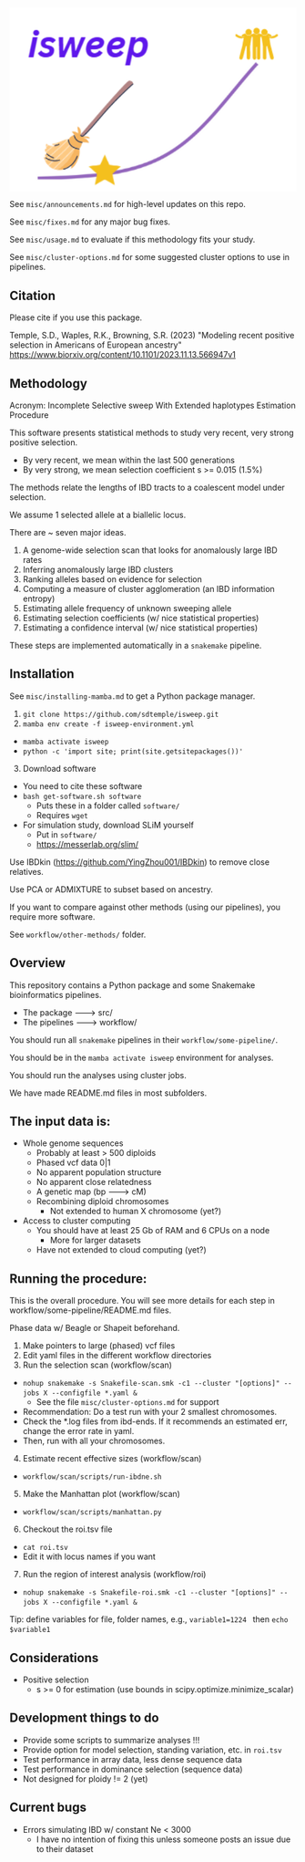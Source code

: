 <img src="isweep-icon.png" align="center" width="600px"/>

See `misc/announcements.md` for high-level updates on this repo.

See `misc/fixes.md` for any major bug fixes.

See `misc/usage.md` to evaluate if this methodology fits your study.

See `misc/cluster-options.md` for some suggested cluster options to use in pipelines.

## Citation

Please cite if you use this package.

Temple, S.D., Waples, R.K., Browning, S.R. (2023) "Modeling recent positive selection in Americans of European ancestry"
https://www.biorxiv.org/content/10.1101/2023.11.13.566947v1

## Methodology

Acronym: Incomplete Selective sweep With Extended haplotypes Estimation Procedure

This software presents statistical methods to study very recent, very strong positive selection.
- By very recent, we mean within the last 500 generations
- By very strong, we mean selection coefficient s >= 0.015 (1.5%)

The methods relate the lengths of IBD tracts to a coalescent model under selection. 

We assume 1 selected allele at a biallelic locus.

There are ~ seven major ideas.

1. A genome-wide selection scan that looks for anomalously large IBD rates
2. Inferring anomalously large IBD clusters
3. Ranking alleles based on evidence for selection
4. Computing a measure of cluster agglomeration (an IBD information entropy)
5. Estimating allele frequency of unknown sweeping allele
6. Estimating selection coefficients (w/ nice statistical properties)
7. Estimating a confidence interval (w/ nice statistical properties)

These steps are implemented automatically in a `snakemake` pipeline.

## Installation

See `misc/installing-mamba.md` to get a Python package manager.

1. ` git clone https://github.com/sdtemple/isweep.git `
2. ` mamba env create -f isweep-environment.yml `
  - ` mamba activate isweep `
  - ` python -c 'import site; print(site.getsitepackages())' `
3. Download software
  - You need to cite these software
  - ` bash get-software.sh software `
    - Puts these in a folder called `software/`
    - Requires `wget`
  - For simulation study, download SLiM yourself
    - Put in `software/`
    - https://messerlab.org/slim/

Use IBDkin (https://github.com/YingZhou001/IBDkin) to remove close relatives.

Use PCA or ADMIXTURE to subset based on ancestry.

If you want to compare against other methods (using our pipelines), you require more software.

See `workflow/other-methods/` folder.
  
## Overview

This repository contains a Python package and some Snakemake bioinformatics pipelines.
- The package ---> src/
- The pipelines ---> workflow/

You should run all `snakemake` pipelines in their `workflow/some-pipeline/`.

You should be in the `mamba activate isweep` environment for analyses.

You should run the analyses using cluster jobs.

We have made README.md files in most subfolders.

## The input data is:

- Whole genome sequences
  - Probably at least > 500 diploids
  - Phased vcf data 0|1
  - No apparent population structure
  - No apparent close relatedness
  - A genetic map (bp ---> cM)
  - Recombining diploid chromosomes
    - Not extended to human X chromosome (yet?)
- Access to cluster computing
  - You should have at least 25 Gb of RAM and 6 CPUs on a node
    - More for larger datasets
  - Have not extended to cloud computing (yet?)

## Running the procedure:

This is the overall procedure. You will see more details for each step in workflow/some-pipeline/README.md files.

Phase data w/ Beagle or Shapeit beforehand.

1. Make pointers to large (phased) vcf files
2. Edit yaml files in the different workflow directories
3. Run the selection scan (workflow/scan)
- ` nohup snakemake -s Snakefile-scan.smk -c1 --cluster "[options]" --jobs X --configfile *.yaml & `
  - See the file `misc/cluster-options.md` for support
- Recommendation: Do a test run with your 2 smallest chromosomes.
- Check the *.log files from ibd-ends. If it recommends an estimated err, change the error rate in yaml.
- Then, run with all your chromosomes.
4. Estimate recent effective sizes (workflow/scan)
- ` workflow/scan/scripts/run-ibdne.sh `
5. Make the Manhattan plot (workflow/scan)
- ` workflow/scan/scripts/manhattan.py `
6. Checkout the roi.tsv file
  - ` cat roi.tsv `
  - Edit it with locus names if you want
7. Run the region of interest analysis (workflow/roi)
  - ` nohup snakemake -s Snakefile-roi.smk -c1 --cluster "[options]" --jobs X --configfile *.yaml & `

Tip: define variables for file, folder names, e.g., `variable1=1224 ` then `echo $variable1 `

## Considerations

- Positive selection
  - s >= 0 for estimation (use bounds in scipy.optimize.minimize_scalar) 

## Development things to do

- Provide some scripts to summarize analyses !!!
- Provide option for model selection, standing variation, etc. in `roi.tsv` 
- Test performance in array data, less dense sequence data
- Test performance in dominance selection (sequence data)
- Not designed for ploidy != 2 (yet)

## Current bugs

- Errors simulating IBD w/ constant Ne < 3000
  - I have no intention of fixing this unless someone posts an issue due to their dataset
